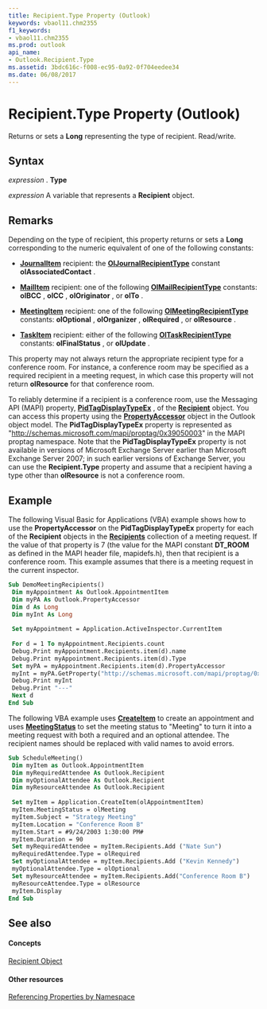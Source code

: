 ```yaml
---
title: Recipient.Type Property (Outlook)
keywords: vbaol11.chm2355
f1_keywords:
- vbaol11.chm2355
ms.prod: outlook
api_name:
- Outlook.Recipient.Type
ms.assetid: 3bdc616c-f008-ec95-0a92-0f704eedee34
ms.date: 06/08/2017
---
```



# Recipient.Type Property (Outlook)

Returns or sets a  **Long** representing the type of recipient. Read/write.


## Syntax

 _expression_ . **Type**

 _expression_ A variable that represents a **Recipient** object.


## Remarks

Depending on the type of recipient, this property returns or sets a  **Long** corresponding to the numeric equivalent of one of the following constants:


-  **[JournalItem](Outlook.JournalItem.md)** recipient: the **[OlJournalRecipientType](Outlook.OlJournalRecipientType.md)** constant **olAssociatedContact** .
    
-  **[MailItem](Outlook.MailItem.md)** recipient: one of the following **[OlMailRecipientType](Outlook.OlMailRecipientType.md)** constants: **olBCC** , **olCC** , **olOriginator** , or **olTo** .
    
-  **[MeetingItem](Outlook.MeetingItem.md)** recipient: one of the following **[OlMeetingRecipientType](Outlook.OlMeetingRecipientType.md)** constants: **olOptional** , **olOrganizer** , **olRequired** , or **olResource** .
    
-  **[TaskItem](Outlook.TaskItem.md)** recipient: either of the following **[OlTaskRecipientType](Outlook.OlTaskRecipientType.md)** constants: **olFinalStatus** , or **olUpdate** .
    


This property may not always return the appropriate recipient type for a conference room. For instance, a conference room may be specified as a required recipient in a meeting request, in which case this property will not return  **olResource** for that conference room.

To reliably determine if a recipient is a conference room, use the Messaging API (MAPI) property,  **[PidTagDisplayTypeEx](http://msdn.microsoft.com/library/23074402-6ac1-47f1-8a49-b8909f98a26e%28Office.15%29.aspx)** , of the **[Recipient](Outlook.Recipient.md)** object. You can access this property using the **[PropertyAccessor](Outlook.PropertyAccessor.md)** object in the Outlook object model. The **PidTagDisplayTypeEx** property is represented as "http://schemas.microsoft.com/mapi/proptag/0x39050003" in the MAPI proptag namespace. Note that the **PidTagDisplayTypeEx** property is not available in versions of Microsoft Exchange Server earlier than Microsoft Exchange Server 2007; in such earlier versions of Exchange Server, you can use the **Recipient.Type** property and assume that a recipient having a type other than **olResource** is not a conference room.


## Example

The following Visual Basic for Applications (VBA) example shows how to use the  **PropertyAccessor** on the **PidTagDisplayTypeEx** property for each of the **Recipient** objects in the **[Recipients](Outlook.Recipients.md)** collection of a meeting request. If the value of that property is 7 (the value for the MAPI constant **DT_ROOM** as defined in the MAPI header file, mapidefs.h), then that recipient is a conference room. This example assumes that there is a meeting request in the current inspector.


```vb
Sub DemoMeetingRecipients() 
 Dim myAppointment As Outlook.AppointmentItem 
 Dim myPA As Outlook.PropertyAccessor 
 Dim d As Long 
 Dim myInt As Long 
 
 Set myAppointment = Application.ActiveInspector.CurrentItem 
 
 For d = 1 To myAppointment.Recipients.count 
 Debug.Print myAppointment.Recipients.item(d).name 
 Debug.Print myAppointment.Recipients.item(d).Type 
 Set myPA = myAppointment.Recipients.item(d).PropertyAccessor 
 myInt = myPA.GetProperty("http://schemas.microsoft.com/mapi/proptag/0x39050003") 
 Debug.Print myInt 
 Debug.Print "---" 
 Next d 
End Sub
```

The following VBA example uses  **[CreateItem](Outlook.Application.CreateItem.md)** to create an appointment and uses **[MeetingStatus](Outlook.AppointmentItem.MeetingStatus.md)** to set the meeting status to "Meeting" to turn it into a meeting request with both a required and an optional attendee. The recipient names should be replaced with valid names to avoid errors.




```vb
Sub ScheduleMeeting() 
 Dim myItem as Outlook.AppointmentItem 
 Dim myRequiredAttendee As Outlook.Recipient 
 Dim myOptionalAttendee As Outlook.Recipient 
 Dim myResourceAttendee As Outlook.Recipient 
 
 Set myItem = Application.CreateItem(olAppointmentItem) 
 myItem.MeetingStatus = olMeeting 
 myItem.Subject = "Strategy Meeting" 
 myItem.Location = "Conference Room B" 
 myItem.Start = #9/24/2003 1:30:00 PM# 
 myItem.Duration = 90 
 Set myRequiredAttendee = myItem.Recipients.Add ("Nate Sun") 
 myRequiredAttendee.Type = olRequired 
 Set myOptionalAttendee = myItem.Recipients.Add ("Kevin Kennedy") 
 myOptionalAttendee.Type = olOptional 
 Set myResourceAttendee = myItem.Recipients.Add("Conference Room B") 
 myResourceAttendee.Type = olResource 
 myItem.Display 
End Sub
```


## See also


#### Concepts


[Recipient Object](Outlook.Recipient.md)
#### Other resources



[Referencing Properties by Namespace](http://msdn.microsoft.com/library/c1c7bfa9-64d7-81d2-84e7-f0a4c57780b3%28Office.15%29.aspx)

